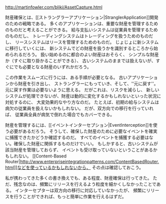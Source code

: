http://martinfowler.com/bliki/AssetCapture.html

財産確保とは、[[ストラングラーアプリケーション|StranglerApplication]]開発のための戦略である。
多くのアプリケーションは、重要な財産を管理するためのものだと考えることができる。
給与支払いシステムは従業員を管理するためのものだし、
トレーディングシステムはトレーディングを扱うためのものだし、
リースシステムはリースを管理するためのものだ。
じょじょに新システムに移行していくには、
新システムでどの財産を扱うかを識別するところから始められるだろう。
扱い始めるのに都合のよい財産はおそらく、
シンプルな財産か（すぐに取り掛かることができる）、
古いシステムのままでは扱えないが、すぐにでも必要となる財産のいずれかだろう。

この作業をスムーズに行うには、ある手順が必要となる。
古いアプリケーションから財産を引き出し、
ストラングラーにもっていき、そして、''元に戻す''。
元に戻す作業は必要ないように思える。
だがこれは、リスクを減らし、
新しいシステムが処理できないが、財産は動的に変化するかもしれないといった状況に対処するのに、
大変効果的なやり方なのだ。
たとえば、初期の給与システムは病欠の従業員を扱えないかもしれない。
だが、双方向での移行を行っていれば、
従業員全員が病気で倒れた場合でもカバーできる。


財産を管理するには、[[イベントインターセプション|EventInterception]]を使う必要があるだろう。
そうして、確保した財産のために必要なイベントを確実に捕獲できたかどうか確認するのだ。
すべてのイベントを捕獲する必要はない。確保した財産に関係するものだけでいい。
もしかすると、古いシステムが該当財産を管理しておらず、
イベントも受け取っていないということがあるかもしれない。
[[Content-Based Router|http://www.enterpriseintegrationpatterns.com/ContentBasedRouter.html]]などを使っているかもしれないから、
その点は確認しておこう。


私が携わってきた多くの書き換えでも、ある程度、財産確保は行ってきた。
ただ、残念なのは、頻繁にリリースを行えるよう粒度を細かくしなかったことである。
インターセプターは双方向の移行に対応していなかったが、
頻繁にリリースを行うことができれば、もっと簡単に作業を行えるはずだ。